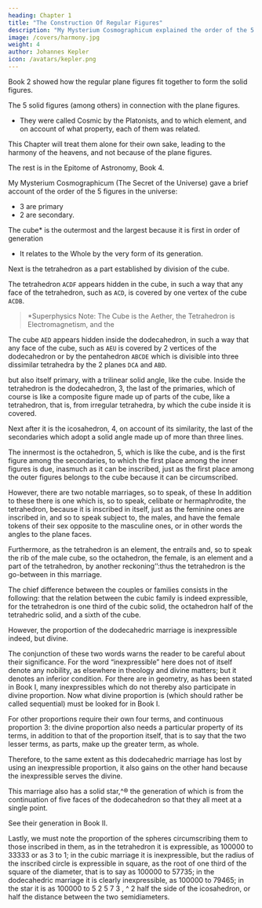 ```yaml
---
heading: Chapter 1
title: "The Construction Of Regular Figures"
description: "My Mysterium Cosmographicum explained the order of the 5 solids in the world"
image: /covers/harmony.jpg
weight: 4
author: Johannes Kepler
icon: /avatars/kepler.png
---
```



Book 2 showed how the regular plane figures fit together to form the solid figures.

The 5 solid figures (among others) in connection with the plane figures. 
<!-- Now it was shown there that the num­
ber of the solid figures is fivefold;  -->
- They were called Cosmic by the Platonists, and to which element, and on account of what property,
each of them was related. 

This Chapter will treat them alone for their own sake, leading to the harmony of the heavens, and not because of the plane figures. 

The rest is in the Epitome of Astronomy, Book 4. 

My Mysterium Cosmographicum (The Secret of the Universe) gave a brief account of the order of the 5 figures in the universe:
- 3 are primary
- 2 are secondary. 

The cube* is the outermost and the largest because it is first in order of generation
- It relates to the Whole by the very form of its generation. 

Next is the tetrahedron as a part established by division of the cube.

The tetrahedron `ACDF` appears hidden in the cube, in such a way that any face of the tetrahedron, such as `ACD`, is covered by one vertex of the cube `ACDB`.


> *Superphysics Note: The Cube is the Aether, the Tetrahedron is Electromagnetism, and the 



The cube `AED` appears hidden inside the dodecahedron, in such a way that any face of the cube, such as `AEU` is covered by 2 vertices of the dodecahedron or by the pentahedron `ABCDE` which is divisible into three dissimilar tetrahedra by the 2 planes `DCA` and `ABD`.

but also itself primary, with a trilinear solid angle, like the cube. Inside the tetrahedron is the dodecahedron, 3, the last of the primaries, which of course is like a composite figure made up of parts of the cube, like a tetrahedron, that is, from irregular tetrahedra, by which the cube inside it is covered. 

Next after it is the icosahedron, 4, on account of its similarity, the last of the secondaries which adopt a solid angle made up of more than three lines. 

The innermost is the octahedron, 5, which is like the cube, and is the first figure among the secondaries, to which the first place among the inner figures is due, inasmuch as it can be inscribed, just as the first place among the outer figures belongs to the cube because it can be circumscribed.

However, there are two notable marriages, so to speak, of these In addition to these there is one which is, so to speak, celibate or hermaphrodite, the tetrahedron, because it is inscribed in itself, just as the feminine ones are inscribed in, and so to speak subject to, the males, and have the female tokens of their sex opposite to the masculine ones, or in other words the angles to the plane faces.

Furthermore, as the tetrahedron is an element, the entrails and, so to speak the rib of the male cube, so the octahedron, the female, is an element and a part of the tetrahedron, by another reckoning’’:thus the tetrahedron is the go-between in this marriage.

The chief difference between the couples or families consists in the following: that the relation between the cubic family is indeed expressible, for the tetrahedron is one third of the cubic solid, the octahedron half of the tetrahedric solid, and a sixth of the cube.

However, the proportion of the dodecahedric marriage is inexpressible indeed, but divine.

The conjunction of these two words warns the reader to be careful about their significance. For the word “inexpressible” here does not of itself denote any nobility, as elsewhere in theology and divine matters; but it denotes an inferior condition. For there are in geometry, as has been stated in Book I, many inexpressibles which do not thereby also participate in divine proportion. Now what divine proportion is (which should rather be called sequential) must be looked for in Book I.

For other proportions require their own four terms, and continuous proportion 3: the divine proportion also needs a particular property of its terms, in addition to that of the proportion itself, that is to say that the two lesser terms, as parts, make up the greater term, as whole.

Therefore, to the same extent as this dodecahedric marriage has lost by using an inexpressible proportion, it also gains on the other hand because the inexpressible serves the divine.

This marriage also has a solid star,^® the generation of which is  from the continuation of five faces of the dodecahedron so that they all meet at a single point. 

See their generation in Book II.

Lastly, we must note the proportion of the spheres circumscribing them to those inscribed in them, as
in the tetrahedron it is expressible, as 100000 to 33333 or as 3 to 1; in
the cubic marriage it is inexpressible, but the radius of the inscribed circle is expressible in square, as the
root of one third of the square of the diameter, that is to say as 100000
to 57735; in the dodecahedric marriage it is clearly inexpressible, as
100000 to 79465; in the star it is as 100000 to 5 2 5 7 3 , ^ 2 half the side of
the icosahedron, or half the distance between the two semidiameters.
